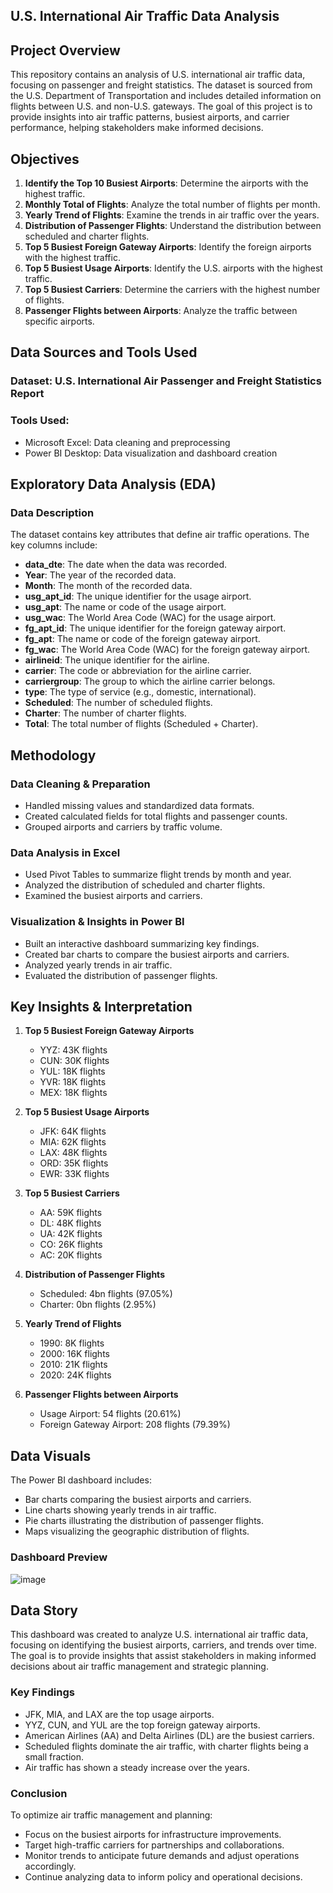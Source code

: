 ## U.S. International Air Traffic Data Analysis

## Project Overview

This repository contains an analysis of U.S. international air traffic data, focusing on passenger and freight statistics. The dataset is sourced from the U.S. Department of Transportation and includes detailed information on flights between U.S. and non-U.S. gateways. The goal of this project is to provide insights into air traffic patterns, busiest airports, and carrier performance, helping stakeholders make informed decisions.

## Objectives

1. **Identify the Top 10 Busiest Airports**: Determine the airports with the highest traffic.
2. **Monthly Total of Flights**: Analyze the total number of flights per month.
3. **Yearly Trend of Flights**: Examine the trends in air traffic over the years.
4. **Distribution of Passenger Flights**: Understand the distribution between scheduled and charter flights.
5. **Top 5 Busiest Foreign Gateway Airports**: Identify the foreign airports with the highest traffic.
6. **Top 5 Busiest Usage Airports**: Identify the U.S. airports with the highest traffic.
7. **Top 5 Busiest Carriers**: Determine the carriers with the highest number of flights.
8. **Passenger Flights between Airports**: Analyze the traffic between specific airports.

## Data Sources and Tools Used

### **Dataset:** U.S. International Air Passenger and Freight Statistics Report

### **Tools Used:**

- Microsoft Excel: Data cleaning and preprocessing
- Power BI Desktop: Data visualization and dashboard creation

## Exploratory Data Analysis (EDA)

### **Data Description**

The dataset contains key attributes that define air traffic operations. The key columns include:

- **data_dte**: The date when the data was recorded.
- **Year**: The year of the recorded data.
- **Month**: The month of the recorded data.
- **usg_apt_id**: The unique identifier for the usage airport.
- **usg_apt**: The name or code of the usage airport.
- **usg_wac**: The World Area Code (WAC) for the usage airport.
- **fg_apt_id**: The unique identifier for the foreign gateway airport.
- **fg_apt**: The name or code of the foreign gateway airport.
- **fg_wac**: The World Area Code (WAC) for the foreign gateway airport.
- **airlineid**: The unique identifier for the airline.
- **carrier**: The code or abbreviation for the airline carrier.
- **carriergroup**: The group to which the airline carrier belongs.
- **type**: The type of service (e.g., domestic, international).
- **Scheduled**: The number of scheduled flights.
- **Charter**: The number of charter flights.
- **Total**: The total number of flights (Scheduled + Charter).

## Methodology

### **Data Cleaning & Preparation**

- Handled missing values and standardized data formats.
- Created calculated fields for total flights and passenger counts.
- Grouped airports and carriers by traffic volume.

### **Data Analysis in Excel**

- Used Pivot Tables to summarize flight trends by month and year.
- Analyzed the distribution of scheduled and charter flights.
- Examined the busiest airports and carriers.

### **Visualization & Insights in Power BI**

- Built an interactive dashboard summarizing key findings.
- Created bar charts to compare the busiest airports and carriers.
- Analyzed yearly trends in air traffic.
- Evaluated the distribution of passenger flights.

## Key Insights & Interpretation

1. **Top 5 Busiest Foreign Gateway Airports**

   - YYZ: 43K flights
   - CUN: 30K flights
   - YUL: 18K flights
   - YVR: 18K flights
   - MEX: 18K flights

2. **Top 5 Busiest Usage Airports**

   - JFK: 64K flights
   - MIA: 62K flights
   - LAX: 48K flights
   - ORD: 35K flights
   - EWR: 33K flights

3. **Top 5 Busiest Carriers**

   - AA: 59K flights
   - DL: 48K flights
   - UA: 42K flights
   - CO: 26K flights
   - AC: 20K flights

4. **Distribution of Passenger Flights**

   - Scheduled: 4bn flights (97.05%)
   - Charter: 0bn flights (2.95%)

5. **Yearly Trend of Flights**

   - 1990: 8K flights
   - 2000: 16K flights
   - 2010: 21K flights
   - 2020: 24K flights

6. **Passenger Flights between Airports**

   - Usage Airport: 54 flights (20.61%)
   - Foreign Gateway Airport: 208 flights (79.39%)

## Data Visuals

The Power BI dashboard includes:

- Bar charts comparing the busiest airports and carriers.
- Line charts showing yearly trends in air traffic.
- Pie charts illustrating the distribution of passenger flights.
- Maps visualizing the geographic distribution of flights.

### **Dashboard Preview**
![image](https://github.com/user-attachments/assets/dae1d403-9570-448c-933c-5ddca533be3f)

## Data Story

This dashboard was created to analyze U.S. international air traffic data, focusing on identifying the busiest airports, carriers, and trends over time. The goal is to provide insights that assist stakeholders in making informed decisions about air traffic management and strategic planning.

### **Key Findings**

- JFK, MIA, and LAX are the top usage airports.
- YYZ, CUN, and YUL are the top foreign gateway airports.
- American Airlines (AA) and Delta Airlines (DL) are the busiest carriers.
- Scheduled flights dominate the air traffic, with charter flights being a small fraction.
- Air traffic has shown a steady increase over the years.

### **Conclusion**

To optimize air traffic management and planning:

- Focus on the busiest airports for infrastructure improvements.
- Target high-traffic carriers for partnerships and collaborations.
- Monitor trends to anticipate future demands and adjust operations accordingly.
- Continue analyzing data to inform policy and operational decisions.
